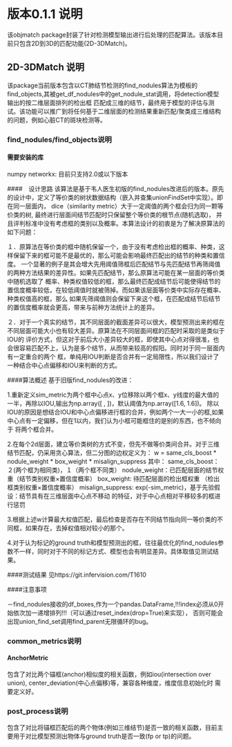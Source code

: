 # 版本0.1.1 说明
该objmatch package封装了针对检测模型输出进行后处理的匹配算法。该版本目前只包含2D到3D的匹配功能(2D-3DMatch)。

## 2D-3DMatch 说明
该package当前版本包含以CT肺结节检测的find_nodules算法为模板的find_objects,其被get_df_nodules中的get_nodule_stat调用，将detection模型输出的按二维层面排列的检出框
匹配成三维的结节，最终用于模型的评估与测试。该功能可以推广到将任何基于二维层面的检测结果重新匹配/聚类成三维结构的问题，例如心脏CT的斑块检测等。

### find_nodules/find_objects说明

#### 需要安装的库
numpy
networkx: 目前只支持2.0或以下版本

####　设计思路
该算法是基于韦人医生初版的find_nodules改进后的版本。原先的设计中，定义了等价类的树状数据结构（嵌入并查集unionFindSet中实现）。即在同一层面内，
dice（similarity metric）大于一定阈值的两个框会归为同一颗等价类的树, 最终进行层面间结节匹配时只保留整个等价类的根节点(随机选取)，
并且评判标准中没有考虑框的类别以及概率。本算法设计的初衷是为了解决原算法的如下问题：

１．原算法在等价类的框中随机保留一个，由于没有考虑检出框的概率、种类，这样保留下来的框可能不是最优的，那么可能会影响最终匹配出的结节的种类和置信度。
一个显著的例子是其会增大先用阈值筛框后匹配结节与先匹配结节再筛阈值的两种方法结果的差异性。如果先匹配结节，那么原算法可能在某一层面的等价类中随机选取了
概率、种类权值较低的框，那么最终匹配成结节后可能使得结节的置信度概率较低，在较低阈值时就被筛掉。而如果该层面等价类中实际存在概率、种类权值高的框，那么
如果先筛阈值则会保留下来这个框，在匹配成结节后结节的置信度概率就会更高，带来与前种方法统计上的差异。

２．对于一个真实的结节，其不同层面的截面差异可以很大，模型预测出来的框在不同层面可能大小也有较大差异。原算法在不同层面间框的匹配时采取的是类似于IOU的
评价方式，但这对于前后大小差异较大的框，即使其中心点对得很准，也会很容易匹配不上，认为是多个结节，从而带来较高的假阳。同时对于同一层面内有一定重合的两个
框，单纯用IOU判断是否合并有一定局限性，所以我们设计了一种结合中心点偏移和IOU来判断的方式。

####算法概述
基于旧版find_nodules的改进：

1.重新定义sim_metric为两个框中心点x、y位移除以两个框x、y线度的最大值的一半，再除以IOU,输出为np.array([ , ])，默认阈值为np.array([1.6, 1.6])。
除以IOU的原因是想结合IOU和中心点偏移进行框的合并，例如两个一大一小的框,如果中心点有一定偏移，但在1以内，我们认为小框可能框住的是别的东西，也不倾向于
将两个框合并。

2.在每个2d层面，建立等价类树的方式不变，但先不做等价类间合并。对于三维结节匹配，仍采用贪心算法，但二分图的边权定义为：
w = same_cls_boost * nodule_weight * box_weight * misalign_suppress 其中： same_cls_boost：２(两个框为相同类)，１（两个框不同类） 
nodule_weight：已匹配层面的结节权重（结节类别权重×置信度概率） box_weight: 待匹配层面的检出框权重 （检出框类别权重×置信度概率） 
misalign_suppress: exp(-sim_metric)，基于先验假设：结节具有在三维层面中心点不移动 的特征，对于中心点相对平移较多的框进行惩罚

3.根据上述w计算最大权值匹配，最后检查是否存在不同结节指向同一等价类的不同框，如果存在，去掉权值相对较小的那个。

4.对于认为标记的ground truth和模型预测出的框，往往最优化的find_nodules参数不一样，同时对于不同的标记方式、模型也会有明显差异。具体取值见测试结果。

####测试结果
见https://git.infervision.com/T1610

####注意事项

－find_nodules接收的df_boxes,作为一个pandas.DataFrame,!!!index必须从0开始依次加一递增排列!!!（可以通过reset_index(drop=True)来实现），
否则可能会出现union_find_set调用find_parent无限循环的bug。

### common_metrics说明

#### AnchorMetric

包含了对比两个锚框(anchor)相似度的相关函数，例如iou(intersection over union), center_deviation(中心点偏移)等，兼容各种维度，维度信息初始化时
需要定义好。

### post_process说明

包含了对比将锚框匹配后的两个物体(例如三维结节)是否一致的相关函数，目前主要用于对比模型预测出物体与ground truth是否一致(fp or tp)的问题。